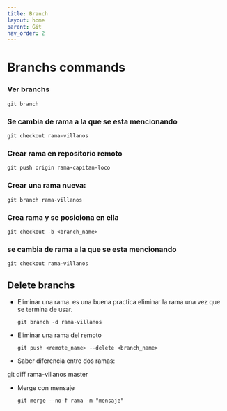 ```yaml
---
title: Branch
layout: home
parent: Git
nav_order: 2
---
```


# Branchs commands

### Ver branchs

```terminal
git branch
```

### Se cambia de rama a la que se esta mencionando

```terminal
git checkout rama-villanos
```

### Crear rama en repositorio remoto

```terminal
git push origin rama-capitan-loco
```

### Crear una rama nueva:
  
```terminal
git branch rama-villanos
```

### Crea rama y se posiciona en ella
  
```terminal
git checkout -b <branch_name>
```

### se cambia de rama a la que se esta mencionando

```terminal
git checkout rama-villanos
```
## Delete branchs

- Eliminar una rama. es una buena practica eliminar la rama una vez que se termina de usar.

    ```terminal
    git branch -d rama-villanos
    ```

- Eliminar una rama del remoto

    ```terminal
    git push <remote_name> --delete <branch_name>
    ```

- Saber diferencia entre dos ramas:

git diff rama-villanos master

- Merge con mensaje

    ```terminal
    git merge --no-f rama -m "mensaje"
    ```